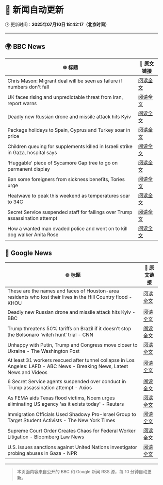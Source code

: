 # 🧠 新闻自动更新

🕒 更新时间：**2025年07月10日 18:42:17（北京时间）**

---

## 🌍 BBC News

| 🌐 标题 | 🔗 原文链接 |
|--------|-------------|
| Chris Mason: Migrant deal will be seen as failure if numbers don't fall | [阅读全文](https://www.bbc.com/news/articles/cly8mk006kvo) |
| UK faces rising and unpredictable threat from Iran, report warns | [阅读全文](https://www.bbc.com/news/articles/c98wjzj4jlpo) |
| Deadly new Russian drone and missile attack hits Kyiv | [阅读全文](https://www.bbc.com/news/articles/cj3rvpe06rxo) |
| Package holidays to Spain, Cyprus and Turkey soar in price | [阅读全文](https://www.bbc.com/news/articles/clyndp097gro) |
| Children queuing for supplements killed in Israeli strike in Gaza, hospital says | [阅读全文](https://www.bbc.com/news/articles/c4gd01g1gxro) |
| 'Huggable' piece of Sycamore Gap tree to go on permanent display | [阅读全文](https://www.bbc.com/news/articles/c5ygv2n8jy2o) |
| Ban some foreigners from sickness benefits, Tories urge | [阅读全文](https://www.bbc.com/news/articles/c80p1gdvyggo) |
| Heatwave to peak this weekend as temperatures soar to 34C | [阅读全文](https://www.bbc.com/weather/articles/cd0vy9gmdg4o) |
| Secret Service suspended staff for failings over Trump assassination attempt | [阅读全文](https://www.bbc.com/news/articles/cy0w9ev559ro) |
| How a wanted man evaded police and went on to kill dog walker Anita Rose | [阅读全文](https://www.bbc.com/news/articles/cjwnyln4q86o) |

## 📰 Google News

| 🌐 标题 | 🔗 原文链接 |
|--------|-------------|
| These are the names and faces of Houston-area residents who lost their lives in the Hill Country flood - KHOU | [阅读全文](https://news.google.com/rss/articles/CBMi7gFBVV95cUxOdkxtdDdIWWo4SExPa21WVWlRTENfYVNSM3F5cjVfam4ySkEzWmhxcjBGZVlDRklwZ1hkeUwtbGRYdllKS1pXSG5lOHN2a0ZuUjNXZHVIaDIwRlVTVjUxUERkWVhGUmRaOElBUzZEOE1adTBBNS1Oa0tDSHR0Vm1LTXptaUhQVmRSdThHWTB0MlkybnFfSENGSEZxR0hla1lUMTZHNVV5T3l2Nk1wc1c0LUpHQXB6NGhNRkxSRFI2Z2Rta2VBQWYzZ0k1TTJDREdOWlBsY2YzaGVnNklYOE9hRENZN2g2eTAzRklHdDVn?oc=5) |
| Deadly new Russian drone and missile attack hits Kyiv - BBC | [阅读全文](https://news.google.com/rss/articles/CBMiWkFVX3lxTE1uUWpYNnZrQWxnS0ZUelVxczBwWHpZbWY1dlFpVkpGSElEZUpXUENwejNEQldpQl9TQndFV3p6Nm83NUFPcDZ5cnROS2FDcWpSWmFlZDRGU1lSd9IBX0FVX3lxTFBOVnluSmhUdjRVVkoxQmxSRG50MEdJcjFHNFp5YURMNGg5bTRkYmZkYlMwNlk3UVUyeEQwMi1JUS1HT3pHTGN4QUNubmg0NjIxUF9WS0JEdXFFLWstR3Jj?oc=5) |
| Trump threatens 50% tariffs on Brazil if it doesn’t stop the Bolsonaro ‘witch hunt’ trial - CNN | [阅读全文](https://news.google.com/rss/articles/CBMia0FVX3lxTFBnUlFCelRIRWZsTkhYWjVDRmtyaFpmN2FzdXh6amFJbUo1d3dHZkVBQkZpWHBoOGJMYVE3SW5SOVBNcGxXMjFXYnFqUXJHa0pfRmpJN3VoazhjZkxFV0psWDU0RUliVS1NV1Yw0gFwQVVfeXFMT0g5ZW1IZFhTaVBrS0E5b2NIU3pxN3FVbGtzclpnUlhxYVcyelQxY0wtc19UaGNhb2g1WTJPeklMTjg2SDF5V1FDcEl6clVrTkZubXFENjJJVW80MnIyMGNicC0xUzZDdWZUWF9kT0xxMA?oc=5) |
| Unhappy with Putin, Trump and Congress move closer to Ukraine - The Washington Post | [阅读全文](https://news.google.com/rss/articles/CBMinwFBVV95cUxQeFdTUEJ0dXg2c2JnNmgzdEp0cEdVTlRLZW9sN3hLaEltVHdSTmJ4bXQ3VW1BdEJCRVdEVzZpSVRZR29kZUY3dUFoczRmRW1TSXoybGVWTTlFY0FFMjZUcmRvcE42X1pzdXBlSnJySTRJRV9EMkd3anJ5MVRYY3VsWEI2ZlBOd3VWWmR3cHNOdk53VWM0ZGpzd01sV0htYW8?oc=5) |
| At least 31 workers rescued after tunnel collapse in Los Angeles: LAFD - ABC News - Breaking News, Latest News and Videos | [阅读全文](https://news.google.com/rss/articles/CBMinAFBVV95cUxOdmVpcTJTTWUzY0xhYkV6emZwLVd3cFhIal9iXzFXNE1kU014X3pSYzEyc0tRXzdROTY1TE5Rd29ZTE5DSDZUN3N5NnJ3YVZlQ3VTX3FSRlFxNE9NTXFPdUNQcmZDaVY4N3JRNWRtWkxRMThVNlExVXJ0VThQaHQzSXFIZDNqMlRRQTk3cldNeVRrcEFZQzQ1ZGpaWWnSAaIBQVVfeXFMUGh4ZWhXM1Z1ZFBWZnBvWTd5ekk4NVNZVXY4SXEzSGU5R0xWbkY0Q1hMZGhQRWI5Y1hrNTNnNHZhWURHdi1qbWdKT25SMXFJak9SdHZUZ3BBYnA1QlFvTFB0V2c1U24wS0QtM1R4YWpYYzhfYkJ4aXlrNTd2TXFpQkNWeUtKdEhPNUFOVkd3X2Zsd0ZyMFhIMUJEUjdHWHF4U1l3?oc=5) |
| 6 Secret Service agents suspended over conduct in Trump assassination attempt - Axios | [阅读全文](https://news.google.com/rss/articles/CBMilwFBVV95cUxNeVFlSjNDRVRPSWxSUHBaeHdmZ1FtLWZEZElLSG1vdUNiSzhSb1NuWV8tUy1XbDF3VV8wWkV5LTVaZHJLQXBPYzFVZkFORzVlajRTUFY2ZDU2QzR1ZkptOGhqdVNveUFuUkRrX0JfeTlKa2F5NFV1MXN1RWlFNGRaT0FtZ3RTRjB4T0dxTjZMZ05sTnlnajQ4?oc=5) |
| As FEMA aids Texas flood victims, Noem urges eliminating US agency 'as it exists today' - Reuters | [阅读全文](https://news.google.com/rss/articles/CBMixwFBVV95cUxPVzBob0dtSXJybzF5S1FmV3c0UzFLbWJaMlNFZXpmcGRKdDBvSi1xeDVTTFNDWjdXeFo2UC1tbkVaSmdlYk4xZkljOGY0U1pfcFQyTWhLR2F3am56ZWtUUFpUcURMNHhuaVRMSkhHVUFrV2taUVY2Uk5RMFBDSlFiM0JtdktfNXRIQ0dYREJNZmVaTk90WEJ4bzhTUnBIbDkyVGYteDRQRlJ4WldwZFBBb0pnNER3cGxRRFUtUjR3c09ScURPZjY4?oc=5) |
| Immigration Officials Used Shadowy Pro-Israel Group to Target Student Activists - The New York Times | [阅读全文](https://news.google.com/rss/articles/CBMilgFBVV95cUxQYnF0UGY4aHoxZGlaY1k2NjBISDVXTWZZZkk3VnlkRF9FR2toeS04R2s4RGN6ZG9sTF9YRjUwam90ZHM2UVVMOHEwdHdRUER0UnMxU2FQcXpMa2RFTmtJZmVDWXhKaTE2LWxzcjZIS3VENFBIRmNJcW9zVWVyNkx5X2RmcGtWWTRibmRXZmwxT0lSOF9xWnc?oc=5) |
| Supreme Court Order Creates Chaos for Federal Worker Litigation - Bloomberg Law News | [阅读全文](https://news.google.com/rss/articles/CBMiowFBVV95cUxOZzVyMDFBR1hYQzNiblV1YWtIOEZUaks0aUU3WEhMYV9RZmZmdGd1V3lHNXMwWGg3S0tPWTlmclRSLVpweUVtQnBsN2FCWTc3SjQ4UWJiMGRXcXA5UDNaLXJ5MjJFczZQcHAteC1oQWlfU3BfZHdxVFV2STRCaGRqY0M2VklTdEh6aTBMV19mcXZDWjFrN1YxM1VnQkZISW1xYkJV?oc=5) |
| U.S. issues sanctions against United Nations investigator probing abuses in Gaza - NPR | [阅读全文](https://news.google.com/rss/articles/CBMimwFBVV95cUxOcU95aGZBQTR0UXRpb1NzdUlEQmlpUmhwYXlJWWVYTHZLTk9JMTdWUC1DaUpHQkNBQmZENzFnZnpKV1ZGcGh2ZmhzUWw1UENwM2dGUzU3RkVzMnpfdWFaSktIa3JtX2phRkVpd2p5QmYzQTRmNFR0Tk9GWVBXUC1DaTJOX0l6dkFRbmcxMHlVXzRHM1JEeWhfV0w0OA?oc=5) |

---
> 本页面内容来自公开的 BBC 和 Google 新闻 RSS 源，每 10 分钟自动更新。